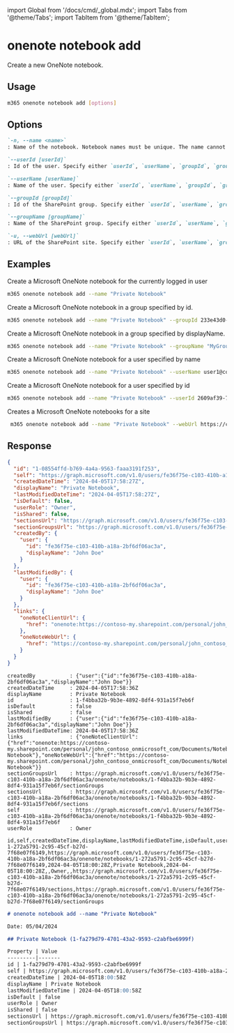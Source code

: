 <!-- DISCLAIMER: All secrets, passwords, and sensitive values in this document are examples only and not real credentials. -->
import Global from '/docs/cmd/_global.mdx';
import Tabs from '@theme/Tabs';
import TabItem from '@theme/TabItem';

# onenote notebook add

Create a new OneNote notebook.

## Usage

```sh
m365 onenote notebook add [options]
```

## Options

```md definition-list
`-n, --name <name>`
: Name of the notebook. Notebook names must be unique. The name cannot contain more than 128 characters or contain the following characters: `?*/:<>`

`--userId [userId]`
: Id of the user. Specify either `userId`, `userName`, `groupId`, `groupName` or `webUrl`, but not multiple.

`--userName [userName]`
: Name of the user. Specify either `userId`, `userName`, `groupId`, `groupName` or `webUrl`, but not multiple.

`--groupId [groupId]`
: Id of the SharePoint group. Specify either `userId`, `userName`, `groupId`, `groupName` or `webUrl`, but not multiple.

`--groupName [groupName]`
: Name of the SharePoint group. Specify either `userId`, `userName`, `groupId`, `groupName` or `webUrl`, but not multiple.

`-u, --webUrl [webUrl]`
: URL of the SharePoint site. Specify either `userId`, `userName`, `groupId`, `groupName` or `webUrl`, but not multiple.
```

<Global />

## Examples

Create a Microsoft OneNote notebook for the currently logged in user

```sh
m365 onenote notebook add --name "Private Notebook"
```

Create a Microsoft OneNote notebook in a group specified by id.

```sh
m365 onenote notebook add --name "Private Notebook" --groupId 233e43d0-dc6a-482e-9b4e-0de7a7bce9b4
```

Create a Microsoft OneNote notebook in a group specified by displayName.

```sh
m365 onenote notebook add --name "Private Notebook" --groupName "MyGroup"
```

Create a Microsoft OneNote notebook for a user specified by name

```sh
m365 onenote notebook add --name "Private Notebook" --userName user1@contoso.onmicrosoft.com
```

Create a Microsoft OneNote notebook for a user specified by id

```sh
m365 onenote notebook add --name "Private Notebook" --userId 2609af39-7775-4f94-a3dc-0dd67657e900
```

Creates a Microsoft OneNote notebooks for a site

```sh
 m365 onenote notebook add --name "Private Notebook" --webUrl https://contoso.sharepoint.com/sites/testsite
```

## Response

<Tabs>
  <TabItem value="JSON">

  ```json
  {
    "id": "1-08554ffd-b769-4a4a-9563-faaa3191f253",
    "self": "https://graph.microsoft.com/v1.0/users/fe36f75e-c103-410b-a18a-2bf6df06ac3a/onenote/notebooks/1-08554ffd-b769-4a4a-9563-faaa3191f253",
    "createdDateTime": "2024-04-05T17:58:27Z",
    "displayName": "Private Notebook",
    "lastModifiedDateTime": "2024-04-05T17:58:27Z",
    "isDefault": false,
    "userRole": "Owner",
    "isShared": false,
    "sectionsUrl": "https://graph.microsoft.com/v1.0/users/fe36f75e-c103-410b-a18a-2bf6df06ac3a/onenote/notebooks/1-08554ffd-b769-4a4a-9563-faaa3191f253/sections",
    "sectionGroupsUrl": "https://graph.microsoft.com/v1.0/users/fe36f75e-c103-410b-a18a-2bf6df06ac3a/onenote/notebooks/1-08554ffd-b769-4a4a-9563-faaa3191f253/sectionGroups",
    "createdBy": {
      "user": {
        "id": "fe36f75e-c103-410b-a18a-2bf6df06ac3a",
        "displayName": "John Doe"
      }
    },
    "lastModifiedBy": {
      "user": {
        "id": "fe36f75e-c103-410b-a18a-2bf6df06ac3a",
        "displayName": "John Doe"
      }
    },
    "links": {
      "oneNoteClientUrl": {
        "href": "onenote:https://contoso-my.sharepoint.com/personal/john_contoso_onmicrosoft_com/Documents/Notebooks/Private Notebook"
      },
      "oneNoteWebUrl": {
        "href": "https://contoso-my.sharepoint.com/personal/john_contoso_onmicrosoft_com/Documents/Notebooks/Private Notebook"
      }
    }
  }
  ```

  </TabItem>
  <TabItem value="Text">

  ```text
  createdBy           : {"user":{"id":"fe36f75e-c103-410b-a18a-2bf6df06ac3a","displayName":"John Doe"}}
  createdDateTime     : 2024-04-05T17:58:36Z
  displayName         : Private Notebook
  id                  : 1-f4bba32b-9b3e-4892-8df4-931a15f7eb6f
  isDefault           : false
  isShared            : false
  lastModifiedBy      : {"user":{"id":"fe36f75e-c103-410b-a18a-2bf6df06ac3a","displayName":"John Doe"}}
  lastModifiedDateTime: 2024-04-05T17:58:36Z
  links               : {"oneNoteClientUrl":{"href":"onenote:https://contoso-my.sharepoint.com/personal/john_contoso_onmicrosoft_com/Documents/Notebooks/Private Notebook"},"oneNoteWebUrl":{"href":"https://contoso-my.sharepoint.com/personal/john_contoso_onmicrosoft_com/Documents/Notebooks/Private Notebook"}}
  sectionGroupsUrl    : https://graph.microsoft.com/v1.0/users/fe36f75e-c103-410b-a18a-2bf6df06ac3a/onenote/notebooks/1-f4bba32b-9b3e-4892-8df4-931a15f7eb6f/sectionGroups
  sectionsUrl         : https://graph.microsoft.com/v1.0/users/fe36f75e-c103-410b-a18a-2bf6df06ac3a/onenote/notebooks/1-f4bba32b-9b3e-4892-8df4-931a15f7eb6f/sections
  self                : https://graph.microsoft.com/v1.0/users/fe36f75e-c103-410b-a18a-2bf6df06ac3a/onenote/notebooks/1-f4bba32b-9b3e-4892-8df4-931a15f7eb6f
  userRole            : Owner
  ```

  </TabItem>
  <TabItem value="CSV">

  ```csv
  id,self,createdDateTime,displayName,lastModifiedDateTime,isDefault,userRole,isShared,sectionsUrl,sectionGroupsUrl
  1-272a5791-2c95-45cf-b27d-7f68e07f6149,https://graph.microsoft.com/v1.0/users/fe36f75e-c103-410b-a18a-2bf6df06ac3a/onenote/notebooks/1-272a5791-2c95-45cf-b27d-7f68e07f6149,2024-04-05T18:00:28Z,Private Notebook,2024-04-05T18:00:28Z,,Owner,,https://graph.microsoft.com/v1.0/users/fe36f75e-c103-410b-a18a-2bf6df06ac3a/onenote/notebooks/1-272a5791-2c95-45cf-b27d-7f68e07f6149/sections,https://graph.microsoft.com/v1.0/users/fe36f75e-c103-410b-a18a-2bf6df06ac3a/onenote/notebooks/1-272a5791-2c95-45cf-b27d-7f68e07f6149/sectionGroups
  ```

  </TabItem>
  <TabItem value="Markdown">

  ```md
  # onenote notebook add --name "Private Notebook"

  Date: 05/04/2024

  ## Private Notebook (1-fa279d79-4701-43a2-9593-c2abfbe6999f)

  Property | Value
  ---------|-------
  id | 1-fa279d79-4701-43a2-9593-c2abfbe6999f
  self | https://graph.microsoft.com/v1.0/users/fe36f75e-c103-410b-a18a-2bf6df06ac3a/onenote/notebooks/1-fa279d79-4701-43a2-9593-c2abfbe6999f
  createdDateTime | 2024-04-05T18:00:58Z
  displayName | Private Notebook
  lastModifiedDateTime | 2024-04-05T18:00:58Z
  isDefault | false
  userRole | Owner
  isShared | false
  sectionsUrl | https://graph.microsoft.com/v1.0/users/fe36f75e-c103-410b-a18a-2bf6df06ac3a/onenote/notebooks/1-fa279d79-4701-43a2-9593-c2abfbe6999f/sections
  sectionGroupsUrl | https://graph.microsoft.com/v1.0/users/fe36f75e-c103-410b-a18a-2bf6df06ac3a/onenote/notebooks/1-fa279d79-4701-43a2-9593-c2abfbe6999f/sectionGroups
  ```

  </TabItem>
</Tabs>
